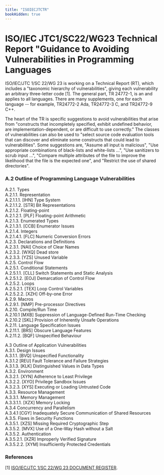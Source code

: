 ```yaml
---
title: "ISOIECJTCTR"
bookHidden: true
---
```

# ISO/IEC JTC1/SC22/WG23 Technical Report "Guidance to Avoiding Vulnerabilities in Programming Languages

ISO/IEC/JTC 1/SC 22/WG 23 is working on a Technical Report (RT), which includes a "taxonomic hierarchy of vulnerabilities", giving each vulnerability an arbitrary three-letter code [1]. The general part, TR 24772-1, is an and applies to all languages. There are many supplements, one for each language -- for example, TR24772-2 Ada, TR24772-3 C, and TR24772-9 C++.

The heart of the TR is specific suggestions to avoid vulnerabilities that arise from "constructs that incompletely specified, exhibit undefined behavior, are implementation-dependent, or are difficult to use correctly." The classes of vulnerabilities can also be used to "select source code evaluation tools that can discover and eliminate some constructs that could lead to vulnerabilities". Some suggestions are, "Assume all input is malicious", "Use appropriate combinations of black-lists and white-lists ...", "Use sanitizers to scrub input ...", "Compare multiple attributes of the file to improve the likelihood that the file is the expected one", and "Restrict the use of shared directories".

### A.2 Outline of Programming Language Vulnerabilities

A.2.1. Types  
A.2.1.1. Representation  
A.2.1.1.1. \[IHN\] Type System  
A.2.1.1.2. \[STR\] Bit Representations  
A.2.1.2. Floating-point  
A.2.1.2.1. \[PLF\] Floating-point Arithmetic  
A.2.1.3. Enumerated Types  
A.2.1.3.1. \[CCB\] Enumerator Issues  
A.2.1.4. Integers  
A.2.1.4.1. \[FLC\] Numeric Conversion Errors  
A.2.3. Declarations and Definitions  
A.2.3.1. \[NAI\] Choice of Clear Names  
A.2.3.2. \[WXQ\] Dead store  
A.2.3.3. \[YZS\] Unused Variable  
A.2.5. Control Flow  
A.2.5.1. Conditional Statements  
A.2.5.1.1. \[CLL\] Switch Statements and Static Analysis  
A.2.5.1.2. \[EOJ\] Demarcation of Control Flow  
A.2.5.2. Loops  
A.2.5.2.1. \[TEX\] Loop Control Variables  
A.2.5.2.2. \[XZH\] Off-by-one Error  
A.2.9. Macros  
A.2.9.1. \[NMP\] Pre-processor Directives  
A.2.10. Compile/Run Time  
A.2.10.1 \[MXB\] Suppression of Language-Defined Run-Time Checking  
A.2.10.2 \[SKL\] Provision of Inherently Unsafe Operations  
A.2.11. Language Specification Issues  
A.2.11.1. \[BRS\] Obscure Language Features  
A.2.11.2. \[BQF\] Unspecified Behaviour  
  
A.3 Outline of Application Vulnerabilities  
A.3.1. Design Issues  
A.3.1.1. \[BVQ\] Unspecified Functionality  
A.3.1.2 \[REU\] Fault Tolerance and Failure Strategies  
A.3.1.3. \[KLK\] Distinguished Values in Data Types  
A.3.2. Environment  
A.3.2.1. \[XYN\] Adherence to Least Privilege  
A.3.2.2. \[XYO\] Privilege Sandbox Issues  
A.3.2.3. \[XYS\] Executing or Loading Untrusted Code  
A.3.3. Resource Management  
A.3.3.1. Memory Management  
A.3.3.1.1. \[XZX\] Memory Locking  
A.3.4 Concurrency and Parallelism  
A.3.4.1 \[CGY\] Inadequately Secure Communication of Shared Resources  
A.3.5. Flaws in Security Functions  
A.3.5.1. \[XZS\] Missing Required Cryptographic Step  
A.3.5.2. \[MVX\] Use of a One-Way Hash without a Salt  
A.3.5.2. Authentication  
A.3.5.2.1. \[XZR\] Improperly Verified Signature  
A.3.5.2.2. \[XYM\] Insufficiently Protected Credentials  

### References

\[1\] [ISO/IEC/JTC 1/SC 22/WG 23 DOCUMENT REGISTER](http://www.open-std.org/JTC1/SC22/WG23/docs/documents).